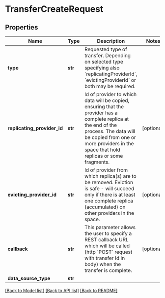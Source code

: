 # TransferCreateRequest

## Properties
Name | Type | Description | Notes
------------ | ------------- | ------------- | -------------
**type** | **str** | Requested type of transfer. Depending on selected type specifying also &#x60;replicatingProviderId&#x60;, &#x60;evictingProviderId&#x60; or both may be required.  | 
**replicating_provider_id** | **str** | Id of provider to which data will be copied, ensuring that the provider has a complete replica at the end of the process. The data will be copied from one or more providers in the space that hold replicas or some fragments.  | [optional] 
**evicting_provider_id** | **str** | Id of provider from which replica(s) are to be removed. Eviction is safe - will succeed only if there is at least one complete replica (accumulated) on other providers in the space.  | [optional] 
**callback** | **str** | This parameter allows the user to specify a REST callback URL which will be called (http &#x60;POST&#x60; request with transfer Id in body) when the transfer is complete.  | [optional] 
**data_source_type** | **str** |  | 

[[Back to Model list]](../README.md#documentation-for-models) [[Back to API list]](../README.md#documentation-for-api-endpoints) [[Back to README]](../README.md)

